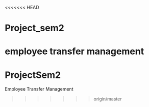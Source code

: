 <<<<<<< HEAD
# Project_sem2

employee transfer management
=======
# ProjectSem2
Employee Transfer Management
>>>>>>> origin/master
